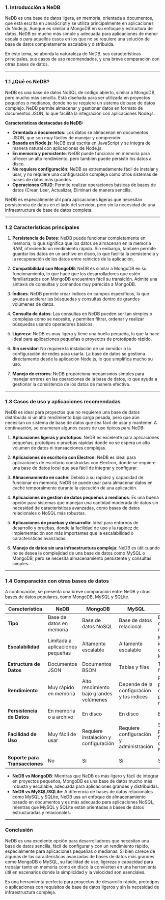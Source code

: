 ### **1. Introducción a NeDB**

NeDB es una base de datos ligera, en memoria, orientada a documentos, que está escrita en JavaScript y se utiliza principalmente en aplicaciones de Node.js. Aunque es similar a MongoDB en su enfoque y estructura de datos, NeDB es mucho más simple y adecuada para aplicaciones de menor escala o para aquellos casos en los que no se requiere una solución de base de datos completamente escalable y distribuida.

En este tema, se aborda la naturaleza de NeDB, sus características principales, sus casos de uso recomendados, y una breve comparación con otras bases de datos.

---

### **1.1 ¿Qué es NeDB?**

NeDB es una base de datos NoSQL de código abierto, similar a MongoDB, pero mucho más sencilla. Está diseñada para ser utilizada en proyectos pequeños o medianos, donde no se requiere un sistema de base de datos complejo. NeDB permite almacenar y gestionar datos en formato de documentos JSON, lo que facilita la integración con aplicaciones Node.js.

**Características destacadas de NeDB:**
- **Orientada a documentos**: Los datos se almacenan en documentos JSON, que son muy fáciles de manejar y comprender.
- **Basada en Node.js**: NeDB está escrita en JavaScript y se integra de manera natural con aplicaciones de Node.js.
- **En memoria y persistente**: NeDB puede funcionar en memoria para ofrecer un alto rendimiento, pero también puede persistir los datos a disco.
- **No requiere configuración**: NeDB es extremadamente fácil de instalar y usar, y no requiere una configuración compleja como otros sistemas de bases de datos más grandes.
- **Operaciones CRUD**: Permite realizar operaciones básicas de bases de datos (Crear, Leer, Actualizar, Eliminar) de manera sencilla.

NeDB es especialmente útil para aplicaciones ligeras que necesitan persistencia de datos en el lado del servidor, pero sin la necesidad de una infraestructura de base de datos completa.

---

### **1.2 Características principales**

1. **Persistencia de Datos**: NeDB puede funcionar completamente en memoria, lo que significa que los datos se almacenan en la memoria RAM, ofreciendo un rendimiento rápido. Sin embargo, también permite guardar los datos en un archivo en disco, lo que facilita la persistencia y la recuperación de los datos entre reinicios de la aplicación.

2. **Compatibilidad con MongoDB**: NeDB es similar a MongoDB en su funcionamiento, lo que hace que los desarrolladores que estén familiarizados con MongoDB encuentren fácil su transición. Admite una sintaxis de consultas y comandos muy parecida a MongoDB.

3. **Índices**: NeDB permite crear índices en campos específicos, lo que ayuda a acelerar las búsquedas y consultas dentro de grandes volúmenes de datos.

4. **Consulta de datos**: Las consultas en NeDB pueden ser tan simples o complejas como se necesite, y permiten filtrar, ordenar y realizar búsquedas usando operadores básicos.

5. **Ligereza**: NeDB es muy ligera y tiene una huella pequeña, lo que la hace ideal para aplicaciones pequeñas o proyectos de prototipado rápido.

6. **Sin servidor**: No requiere la instalación de un servidor o la configuración de redes para usarla. La base de datos se gestiona directamente desde la aplicación Node.js, lo que simplifica mucho su uso.

7. **Manejo de errores**: NeDB proporciona mecanismos simples para manejar errores en las operaciones de la base de datos, lo que ayuda a gestionar la consistencia de los datos de manera efectiva.

---

### **1.3 Casos de uso y aplicaciones recomendadas**

NeDB es ideal para proyectos que no requieren una base de datos distribuida ni un alto rendimiento bajo carga pesada, pero que aún necesitan un sistema de base de datos que sea fácil de usar y mantener. A continuación, se enumeran algunos casos de uso típicos para NeDB:

1. **Aplicaciones ligeras y prototipos**: NeDB es excelente para aplicaciones pequeñas, prototipos o pruebas rápidas donde no se espera un alto volumen de datos ni transacciones complejas.

2. **Aplicaciones de escritorio con Electron**: NeDB es ideal para aplicaciones de escritorio construidas con Electron, donde se requiere una base de datos local que sea fácil de integrar y configurar.

3. **Almacenamiento en caché**: Debido a su rapidez y capacidad de funcionar en memoria, NeDB se puede usar para almacenar datos en caché temporalmente durante la ejecución de una aplicación.

4. **Aplicaciones de gestión de datos pequeños a medianos**: Es una buena opción para sistemas que manejan una cantidad moderada de datos sin necesidad de características avanzadas, como bases de datos relacionales o NoSQL más robustas.

5. **Aplicaciones de pruebas y desarrollo**: Ideal para entornos de desarrollo y pruebas, donde la facilidad de uso y la rapidez de implementación son más importantes que la escalabilidad o características avanzadas.

6. **Manejo de datos sin una infraestructura compleja**: NeDB es útil cuando no se desea la complejidad de una base de datos como MySQL o MongoDB, pero se necesita almacenamiento persistente y consultas simples.

---

### **1.4 Comparación con otras bases de datos**

A continuación, se presenta una breve comparación entre NeDB y otras bases de datos populares, como MongoDB, MySQL y SQLite.

| Característica             | **NeDB**                     | **MongoDB**                | **MySQL**               | **SQLite**                |
|----------------------------|------------------------------|----------------------------|-------------------------|---------------------------|
| **Tipo**                   | Base de datos en memoria      | Base de datos NoSQL        | Base de datos relacional | Base de datos relacional  |
| **Escalabilidad**           | Limitada a aplicaciones pequeñas | Altamente escalable         | Altamente escalable       | Moderada, ideal para dispositivos locales |
| **Estructura de Datos**     | Documentos JSON              | Documentos BSON            | Tablas y filas           | Tablas y filas            |
| **Rendimiento**             | Muy rápido en memoria         | Alto rendimiento bajo grandes volúmenes | Depende de la configuración y los índices | Rápido para bases de datos pequeñas a medianas |
| **Persistencia de Datos**   | En memoria o a archivo        | En disco                    | En disco                  | En disco                   |
| **Facilidad de Uso**        | Muy fácil de usar             | Requiere instalación y configuración | Requiere configuración y administración | Sencillo, pero no tan flexible como NeDB |
| **Soporte para Transacciones** | No                           | Sí                         | Sí                       | Sí                         |

- **NeDB vs MongoDB**: Mientras que NeDB es más ligero y fácil de integrar en proyectos pequeños, MongoDB es una base de datos mucho más robusta y escalable, adecuada para aplicaciones grandes y distribuidas.
- **NeDB vs MySQL/SQLite**: A diferencia de bases de datos relacionales como MySQL y SQLite, NeDB usa un enfoque de almacenamiento basado en documentos y es más adecuado para aplicaciones NoSQL, mientras que MySQL y SQLite están orientadas a bases de datos estructuradas y relacionales.

---

### **Conclusión**

NeDB es una excelente opción para desarrolladores que necesitan una base de datos sencilla, fácil de configurar y con un rendimiento rápido, especialmente para aplicaciones pequeñas o medianas. Si bien carece de algunas de las características avanzadas de bases de datos más grandes como MongoDB o MySQL, su facilidad de uso, ligereza y capacidad para trabajar tanto en memoria como en disco la convierten en una herramienta útil en escenarios donde la simplicidad y la velocidad son esenciales.

Es una herramienta perfecta para proyectos de desarrollo rápido, prototipos o aplicaciones con requisitos de base de datos ligeros y sin la necesidad de infraestructura compleja.